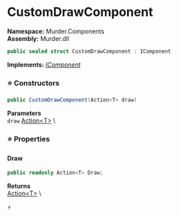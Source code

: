 # CustomDrawComponent

**Namespace:** Murder.Components \
**Assembly:** Murder.dll

```csharp
public sealed struct CustomDrawComponent : IComponent
```

**Implements:** _[IComponent](/Bang/Components/IComponent.html)_

### ⭐ Constructors
```csharp
public CustomDrawComponent(Action<T> draw)
```

**Parameters** \
`draw` [Action\<T\>](https://learn.microsoft.com/en-us/dotnet/api/System.Action-1?view=net-7.0) \

### ⭐ Properties
#### Draw
```csharp
public readonly Action<T> Draw;
```

**Returns** \
[Action\<T\>](https://learn.microsoft.com/en-us/dotnet/api/System.Action-1?view=net-7.0) \


⚡